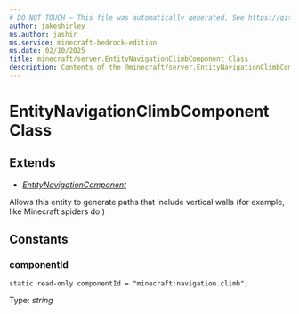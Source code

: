 ```yaml
---
# DO NOT TOUCH — This file was automatically generated. See https://github.com/mojang/minecraftapidocsgenerator to modify descriptions, examples, etc.
author: jakeshirley
ms.author: jashir
ms.service: minecraft-bedrock-edition
ms.date: 02/10/2025
title: minecraft/server.EntityNavigationClimbComponent Class
description: Contents of the @minecraft/server.EntityNavigationClimbComponent class.
---
```

# EntityNavigationClimbComponent Class

## Extends
- [*EntityNavigationComponent*](EntityNavigationComponent.md)

Allows this entity to generate paths that include vertical walls (for example, like Minecraft spiders do.)

## Constants

### **componentId**
`static read-only componentId = "minecraft:navigation.climb";`

Type: *string*
